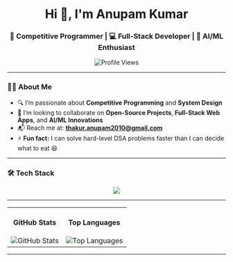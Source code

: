 <h1 align="center">Hi 👋, I'm Anupam Kumar</h1>
<h3 align="center">🚀 Competitive Programmer | 💻 Full-Stack Developer | 🧠 AI/ML Enthusiast</h3>

<p align="center">
  <img src="https://komarev.com/ghpvc/?username=AnupamKumar-1&label=Profile%20views&color=brightgreen&style=flat" alt="Profile Views" />
</p>

---

### 👨‍💻 About Me

- 🔍 I’m passionate about **Competitive Programming** and **System Design**
- 🤝 I’m looking to collaborate on **Open-Source Projects**, **Full-Stack Web Apps**, and **AI/ML Innovations**
- 📬 Reach me at: **thakur.anupam2010@gmail.com**
- ⚡ **Fun fact:** I can solve hard-level DSA problems faster than I can decide what to eat 😆

---

### 🛠️ Tech Stack

<p align="center">
  <!-- your existing skillicons row (without jupyter) -->
  <img src="https://skillicons.dev/icons?i=python,java,js,ts,react,nodejs,express,flask,mongodb,mysql,html,css,tailwind,bootstrap,git,github,docker,tensorflow,scikitlearn,linux,aws,vscode,book" />

  </p>

---

<table align="center">
  <tr>
    <td align="center">
      <h4>GitHub Stats</h4>
      <img
        src="https://github-readme-stats.vercel.app/api?username=AnupamKumar-1&show_icons=true&theme=transparent&bg_color=45,ff7e5f,fb4b6b&title_color=ffffff&text_color=ffffff&icon_color=ffffff"
        alt="GitHub Stats" />
    </td>
    <td align="center">
      <h4>Top Languages</h4>
      <img
        src="https://github-readme-stats.vercel.app/api/top-langs/?username=AnupamKumar-1&layout=compact&theme=transparent&bg_color=45,ff7e5f,fb4b6b&title_color=ffffff&text_color=ffffff"
        alt="Top Languages" />
    </td>
  </tr>
</table>



---


<!---
AnupamKumar-1/AnupamKumar-1 is a ✨ special ✨ repository because its `README.md` (this file) appears on your GitHub profile.
You can click the Preview link to take a look at your changes.
--->

